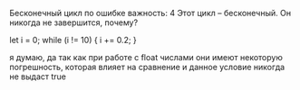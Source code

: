 Бесконечный цикл по ошибке
важность: 4
Этот цикл – бесконечный. Он никогда не завершится, почему?

let i = 0;
while (i != 10) {
  i += 0.2;
}

я думаю, да так как при работе с float числами они имеют некоторую погрешность, которая влияет на сравнение и данное условие никогда не выдаст true